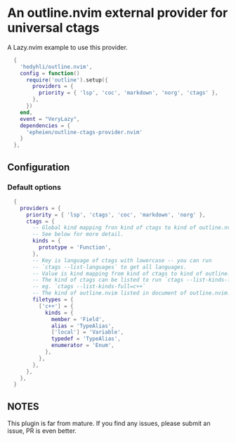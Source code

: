# An outline.nvim external provider for universal ctags

A Lazy.nvim example to use this provider.

```lua
  {
    'hedyhli/outline.nvim',
    config = function()
      require('outline').setup({
        providers = {
          priority = { 'lsp', 'coc', 'markdown', 'norg', 'ctags' },
        },
      })
    end,
    event = "VeryLazy",
    dependencies = {
      'epheien/outline-ctags-provider.nvim'
    }
  },
```

## Configuration

### Default options
```lua
  {
    providers = {
      priority = { 'lsp', 'ctags', 'coc', 'markdown', 'norg' },
      ctags = {
        -- Global kind mapping fron kind of ctags to kind of outline.nvim.
        -- See below for more detail.
        kinds = {
          prototype = 'Function',
        },
        -- Key is language of ctags with lowercase -- you can run
        -- `ctags --list-languages` to get all languages.
        -- Value is kind mapping from kind of ctags to kind of outline.nvim.
        -- The kind of ctags can be listed to run `ctags --list-kinds-full[=(language)]`,
        -- eg. `ctags --list-kinds-full=c++`
        -- The kind of outline.nvim listed in document of outline.nvim.
        filetypes = {
          ['c++'] = {
            kinds = {
              member = 'Field',
              alias = 'TypeAlias',
              ['local'] = 'Variable',
              typedef = 'TypeAlias',
              enumerator = 'Enum',
            },
          },
        },
      },
    },
  }
```

## NOTES

This plugin is far from mature. If you find any issues, please submit an issue, PR is even better.
